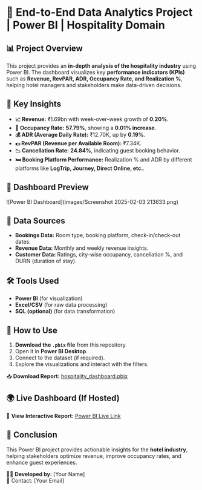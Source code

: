 # 🏨 End-to-End Data Analytics Project | Power BI | Hospitality Domain

## 📊 Project Overview
This project provides an **in-depth analysis of the hospitality industry** using Power BI. The dashboard visualizes key **performance indicators (KPIs)** such as **Revenue, RevPAR, ADR, Occupancy Rate, and Realization %**, helping hotel managers and stakeholders make data-driven decisions.

## 🎯 Key Insights
- **📈 Revenue:** ₹1.69bn with week-over-week growth of **0.20%**.
- **🏨 Occupancy Rate:** **57.79%**, showing a **0.01% increase**.
- **💰 ADR (Average Daily Rate):** ₹12.70K, up by **0.19%**.
- **💵 RevPAR (Revenue per Available Room):** ₹7.34K.
- **📉 Cancellation Rate:** **24.84%**, indicating guest booking behavior.
- **🛏️ Booking Platform Performance:** Realization % and ADR by different platforms like **LogTrip, Journey, Direct Online, etc.**.

## 📌 Dashboard Preview
![Power BI Dashboard](images/Screenshot 2025-02-03 213633.png)

## 📂 Data Sources
- **Bookings Data:** Room type, booking platform, check-in/check-out dates.
- **Revenue Data:** Monthly and weekly revenue insights.
- **Customer Data:** Ratings, city-wise occupancy, cancellation %, and DURN (duration of stay).

## 🛠️ Tools Used
- **Power BI** (for visualization)
- **Excel/CSV** (for raw data processing)
- **SQL (optional)** (for data transformation)

## 🚀 How to Use
1. **Download the `.pbix` file** from this repository.
2. Open it in **Power BI Desktop**.
3. Connect to the dataset (if required).
4. Explore the visualizations and interact with the filters.

📥 **Download Report:** [hospitality_dashboard.pbix](https://github.com/your-repo/hospitality_dashboard.pbix)  

## 🌍 Live Dashboard (If Hosted)
🔗 **View Interactive Report:** [Power BI Live Link](https://app.powerbi.com/view?r=your-report-id)  

## 📌 Conclusion
This Power BI project provides actionable insights for the **hotel industry**, helping stakeholders optimize revenue, improve occupancy rates, and enhance guest experiences.

👨‍💻 **Developed by:** [Your Name]  
📧 Contact: [Your Email]  
